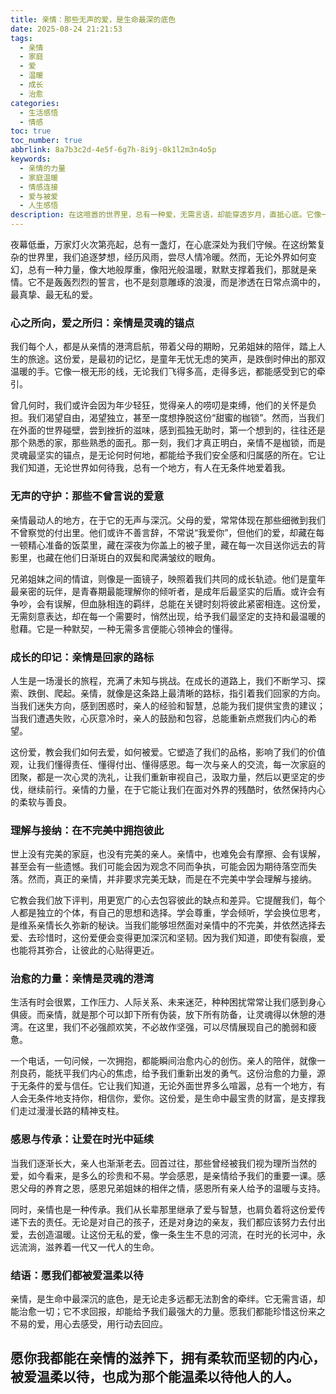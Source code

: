 ```yaml
---
title: 亲情：那些无声的爱，是生命最深的底色
date: 2025-08-24 21:21:53
tags:
  - 亲情
  - 家庭
  - 爱
  - 温暖
  - 成长
  - 治愈
categories:
  - 生活感悟
  - 情感
toc: true
toc_number: true
abbrlink: 8a7b3c2d-4e5f-6g7h-8i9j-0k1l2m3n4o5p
keywords:
  - 亲情的力量
  - 家庭温暖
  - 情感连接
  - 爱与被爱
  - 人生感悟
description: 在这喧嚣的世界里，总有一种爱，无需言语，却能穿透岁月，直抵心底。它像一盏永不熄灭的灯，照亮我们前行的路，也像一湾温柔的港湾，承载我们所有的疲惫与脆弱。亲情，是生命最深沉的底色，是无论走多远都无法割舍的牵绊。今天，让我们一起走进这份无价的爱，感受它如何滋养我们的灵魂，给予我们前行的勇气。
---
```


夜幕低垂，万家灯火次第亮起，总有一盏灯，在心底深处为我们守候。在这纷繁复杂的世界里，我们追逐梦想，经历风雨，尝尽人情冷暖。然而，无论外界如何变幻，总有一种力量，像大地般厚重，像阳光般温暖，默默支撑着我们，那就是亲情。它不是轰轰烈烈的誓言，也不是刻意雕琢的浪漫，而是渗透在日常点滴中的，最真挚、最无私的爱。

### 心之所向，爱之所归：亲情是灵魂的锚点

我们每个人，都是从亲情的港湾启航，带着父母的期盼，兄弟姐妹的陪伴，踏上人生的旅途。这份爱，是最初的记忆，是童年无忧无虑的笑声，是跌倒时伸出的那双温暖的手。它像一根无形的线，无论我们飞得多高，走得多远，都能感受到它的牵引。

曾几何时，我们或许会因为年少轻狂，觉得亲人的唠叨是束缚，他们的关怀是负担。我们渴望自由，渴望独立，甚至一度想挣脱这份“甜蜜的枷锁”。然而，当我们在外面的世界碰壁，尝到挫折的滋味，感到孤独无助时，第一个想到的，往往还是那个熟悉的家，那些熟悉的面孔。那一刻，我们才真正明白，亲情不是枷锁，而是灵魂最坚实的锚点，是无论何时何地，都能给予我们安全感和归属感的所在。它让我们知道，无论世界如何待我，总有一个地方，有人在无条件地爱着我。

### 无声的守护：那些不曾言说的爱意

亲情最动人的地方，在于它的无声与深沉。父母的爱，常常体现在那些细微到我们不曾察觉的付出里。他们或许不善言辞，不常说“我爱你”，但他们的爱，却藏在每一顿精心准备的饭菜里，藏在深夜为你盖上的被子里，藏在每一次目送你远去的背影里，也藏在他们日渐斑白的双鬓和爬满皱纹的眼角。

兄弟姐妹之间的情谊，则像是一面镜子，映照着我们共同的成长轨迹。他们是童年最亲密的玩伴，是青春期最能理解你的倾听者，是成年后最坚实的后盾。或许会有争吵，会有误解，但血脉相连的羁绊，总能在关键时刻将彼此紧密相连。这份爱，无需刻意表达，却在每一个需要时，悄然出现，给予我们最坚定的支持和最温暖的慰藉。它是一种默契，一种无需多言便能心领神会的懂得。

### 成长的印记：亲情是回家的路标

人生是一场漫长的旅程，充满了未知与挑战。在成长的道路上，我们不断学习、探索、跌倒、爬起。亲情，就像是这条路上最清晰的路标，指引着我们回家的方向。当我们迷失方向，感到困惑时，亲人的经验和智慧，总能为我们提供宝贵的建议；当我们遭遇失败，心灰意冷时，亲人的鼓励和包容，总能重新点燃我们内心的希望。

这份爱，教会我们如何去爱，如何被爱。它塑造了我们的品格，影响了我们的价值观，让我们懂得责任、懂得付出、懂得感恩。每一次与亲人的交流，每一次家庭的团聚，都是一次心灵的洗礼，让我们重新审视自己，汲取力量，然后以更坚定的步伐，继续前行。亲情的力量，在于它能让我们在面对外界的残酷时，依然保持内心的柔软与善良。

### 理解与接纳：在不完美中拥抱彼此

世上没有完美的家庭，也没有完美的亲人。亲情中，也难免会有摩擦、会有误解，甚至会有一些遗憾。我们可能会因为观念不同而争执，可能会因为期待落空而失落。然而，真正的亲情，并非要求完美无缺，而是在不完美中学会理解与接纳。

它教会我们放下评判，用更宽广的心去包容彼此的缺点和差异。它提醒我们，每个人都是独立的个体，有自己的思想和选择。学会尊重，学会倾听，学会换位思考，是维系亲情长久弥新的秘诀。当我们能够坦然面对亲情中的不完美，并依然选择去爱、去珍惜时，这份爱便会变得更加深沉和坚韧。因为我们知道，即使有裂痕，爱也能将其弥合，让彼此的心贴得更近。

### 治愈的力量：亲情是灵魂的港湾

生活有时会很累，工作压力、人际关系、未来迷茫，种种困扰常常让我们感到身心俱疲。而亲情，就是那个可以卸下所有伪装，放下所有防备，让灵魂得以休憩的港湾。在这里，我们不必强颜欢笑，不必故作坚强，可以尽情展现自己的脆弱和疲惫。

一个电话，一句问候，一次拥抱，都能瞬间治愈内心的创伤。亲人的陪伴，就像一剂良药，能抚平我们内心的焦虑，给予我们重新出发的勇气。这份治愈的力量，源于无条件的爱与信任。它让我们知道，无论外面世界多么喧嚣，总有一个地方，有人会无条件地支持你，相信你，爱你。这份爱，是生命中最宝贵的财富，是支撑我们走过漫漫长路的精神支柱。

### 感恩与传承：让爱在时光中延续

当我们逐渐长大，亲人也渐渐老去。回首过往，那些曾经被我们视为理所当然的爱，如今看来，是多么的珍贵和不易。学会感恩，是亲情给予我们的重要一课。感恩父母的养育之恩，感恩兄弟姐妹的相伴之情，感恩所有亲人给予的温暖与支持。

同时，亲情也是一种传承。我们从长辈那里继承了爱与智慧，也肩负着将这份爱传递下去的责任。无论是对自己的孩子，还是对身边的亲友，我们都应该努力去付出爱，去创造温暖。让这份无私的爱，像一条生生不息的河流，在时光的长河中，永远流淌，滋养着一代又一代人的生命。

### 结语：愿我们都被爱温柔以待

亲情，是生命中最深沉的底色，是无论走多远都无法割舍的牵绊。它无需言语，却能治愈一切；它不求回报，却能给予我们最强大的力量。愿我们都能珍惜这份来之不易的爱，用心去感受，用行动去回应。

愿你我都能在亲情的滋养下，拥有柔软而坚韧的内心，被爱温柔以待，也成为那个能温柔以待他人的人。
---